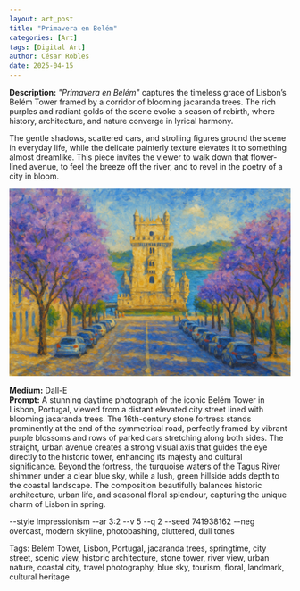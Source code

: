 ```yaml
---
layout: art_post
title: "Primavera en Belém"
categories: [Art]
tags: [Digital Art]
author: César Robles
date: 2025-04-15
---
```

**Description:** *"Primavera en Belém"* captures the timeless grace of Lisbon’s Belém Tower framed by a corridor of blooming jacaranda trees. The rich purples and radiant golds of the scene evoke a season of rebirth, where history, architecture, and nature converge in lyrical harmony.

The gentle shadows, scattered cars, and strolling figures ground the scene in everyday life, while the delicate painterly texture elevates it to something almost dreamlike. This piece invites the viewer to walk down that flower-lined avenue, to feel the breeze off the river, and to revel in the poetry of a city in bloom.

![Primavera en Belém](/imag/digital_art/primavera_en_belem.jpg)

**Medium:** Dall-E\
**Prompt:** A stunning daytime photograph of the iconic Belém Tower in Lisbon, Portugal, viewed from a distant elevated city street lined with blooming jacaranda trees. The 16th-century stone fortress stands prominently at the end of the symmetrical road, perfectly framed by vibrant purple blossoms and rows of parked cars stretching along both sides. The straight, urban avenue creates a strong visual axis that guides the eye directly to the historic tower, enhancing its majesty and cultural significance. Beyond the fortress, the turquoise waters of the Tagus River shimmer under a clear blue sky, while a lush, green hillside adds depth to the coastal landscape. The composition beautifully balances historic architecture, urban life, and seasonal floral splendour, capturing the unique charm of Lisbon in spring.

--style Impressionism --ar 3:2 --v 5 --q 2 --seed 741938162 --neg overcast, modern skyline, photobashing, cluttered, dull tones

Tags: Belém Tower, Lisbon, Portugal, jacaranda trees, springtime, city street, scenic view, historic architecture, stone tower, river view, urban nature, coastal city, travel photography, blue sky, tourism, floral, landmark, cultural heritage